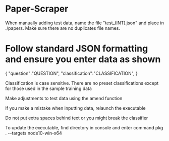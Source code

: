 # Paper-Scraper

 When manually adding test data, name the file "test_(INT).json" and place in ./papers. Make sure there are no duplicates file names.

# Follow standard JSON formatting and ensure you enter data as shown
   {
       "question":"QUESTION",
       "classification":"CLASSIFICATION",
   }

Classification is case sensitive. There are no preset classifications except for those used in the sample training data

Make adjustments to test data using the amend function

If you make a mistake when inputting data, relaunch the executable

Do not put extra spaces behind text or you might break the classifier

To update the executable, find directory in console and enter command pkg . --targets node10-win-x64